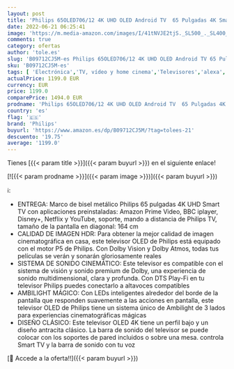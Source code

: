 ```yaml
---
layout: post
title: 'Philips 65OLED706/12 4K UHD OLED Android TV  65 Pulgadas 4K Smart TV con Ambilight  Imagen Vibrante HDR  Dolby Vision cinematográfico y Sonido Atmos  Compatible con Google Assistant y Alexa'
date: 2022-06-21 06:25:41
image: 'https://m.media-amazon.com/images/I/41tNVJE2tjS._SL500_._SL400_.jpg'
comments: true
category: ofertas
author: 'tole.es'
slug: 'B09712CJ5M-es Philips 65OLED706/12 4K UHD OLED Android TV 65 Pulgadas 4K...'
sku: 'B09712CJ5M-es'
tags: [ 'Electrónica','TV, vídeo y home cinema','Televisores','alexa','philips','🇪🇸', ]
actualPrice: 1199.0 EUR
currency: EUR
price: 1199.0
comparePrice: 1494.0 EUR
prodname: 'Philips 65OLED706/12 4K UHD OLED Android TV  65 Pulgadas 4K Smart TV con Ambilight  Imagen Vibrante HDR  Dolby Vision cinematográfico y Sonido Atmos  Compatible con Google Assistant y Alexa'
country: 'es'
flag: '🇪🇸'
brand: 'Philips'
buyurl: 'https://www.amazon.es/dp/B09712CJ5M/?tag=tolees-21'
descuento: '19.75'
average: '1199.0'
---
```


Tienes [{{< param title >}}]({{< param buyurl >}}) en el siguiente enlace!

[![{{< param prodname >}}]({{< param image >}})]({{< param buyurl >}})

ℹ️:

- ENTREGA: Marco de bisel metálico Philips 65 pulgadas 4K UHD Smart TV con aplicaciones preinstaladas: Amazon Prime Video, BBC iplayer, Disney+, Netflix y YouTube, soporte, mando a distancia de Philips TV, tamaño de la pantalla en diagonal: 164 cm
- CALIDAD DE IMAGEN HDR: Para obtener la mejor calidad de imagen cinematográfica en casa, este televisor OLED de Philips está equipado con el motor P5 de Philips. Con Dolby Vision y Dolby Atmos, todas tus películas se verán y sonarán gloriosamente reales
- SISTEMA DE SONIDO CINEMÁTICO: Este televisor es compatible con el sistema de visión y sonido premium de Dolby, una experiencia de sonido multidimensional, clara y profunda. Con DTS Play-Fi en tu televisor Philips puedes conectarlo a altavoces compatibles
- AMBILIGHT MÁGICO: Con LEDs inteligentes alrededor del borde de la pantalla que responden suavemente a las acciones en pantalla, este televisor OLED de Philips tiene un sistema único de Ambilight de 3 lados para experiencias cinematográficas mágicas
- DISEÑO CLÁSICO: Este televisor OLED 4K tiene un perfil bajo y un diseño antracita clásico. La barra de sonido del televisor se puede colocar con los soportes de pared incluidos o sobre una mesa. controla Smart TV y la barra de sonido con tu voz

[🛒 Accede a la oferta!!]({{< param buyurl >}})
